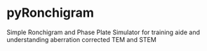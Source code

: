 # pyRonchigram
Simple Ronchigram and Phase Plate Simulator for training aide and understanding aberration corrected TEM and STEM
